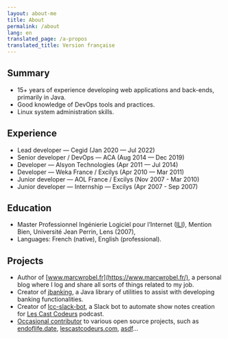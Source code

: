 ```yaml
---
layout: about-me
title: About
permalink: /about
lang: en
translated_page: /a-propos
translated_title: Version française
---
```


## Summary

- 15+ years of experience developing web applications and back-ends, primarily in Java.
- Good knowledge of DevOps tools and practices.
- Linux system administration skills.

## Experience

- Lead developer — Cegid (Jan 2020 — Jul 2022)
- Senior developer / DevOps — ACA (Aug 2014 — Dec 2019)
- Developer — Alsyon Technologies (Apr 2011 — Jul 2014)
- Developer — Weka France / Excilys (Apr 2010 — Mar 2011)
- Junior developer — AOL France / Excilys (Nov 2007 - Mar 2010)
- Junior developer — Internship — Excilys (Apr 2007 - Sep 2007)

## Education

- Master Professionnel Ingénierie Logiciel pour l’Internet
  ([ILI](https://www.cril.univ-artois.fr/master/ili/m2proili-home.html)), Mention Bien, Université
  Jean Perrin, Lens (2007),
- Languages: French (native), English (professional).

## Projects

- Author of [www.marcwrobel.fr](https://www.marcwrobel.fr/), a personal blog where I log and share
  all sorts of things related to my job.
- Creator of [jbanking](https://github.com/marcwrobel/jbanking), a Java library of utilities to
  assist with developing banking functionalities.
- Creator of [lcc-slack-bot](https://github.com/lescastcodeurs/lcc-slack-bot), a Slack bot to
  automate show notes creation for [Les Cast Codeurs](https://lescastcodeurs.com/) podcast.
- [Occasional contributor](https://github.com/marcwrobel) to various open source projects, such as
  [endoflife.date](https://github.com/endoflife-date/endoflife.date),
  [lescastcodeurs.com](https://github.com/lescastcodeurs/lescastcodeurs.com),
  [asdf](https://github.com/asdf-community)…

